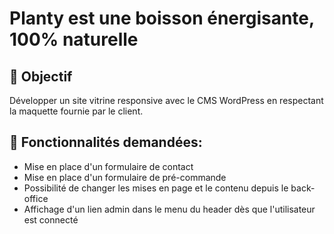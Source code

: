 # Planty est une boisson énergisante, 100% naturelle

## 🔹 Objectif

Développer un site vitrine responsive avec le CMS WordPress en respectant la maquette fournie par le client.

## 🔹 Fonctionnalités demandées:

- Mise en place d'un formulaire de contact
- Mise en place d'un formulaire de pré-commande
- Possibilité de changer les mises en page et le contenu depuis le back-office
- Affichage d'un lien admin dans le menu du header dès que l'utilisateur est connecté 
